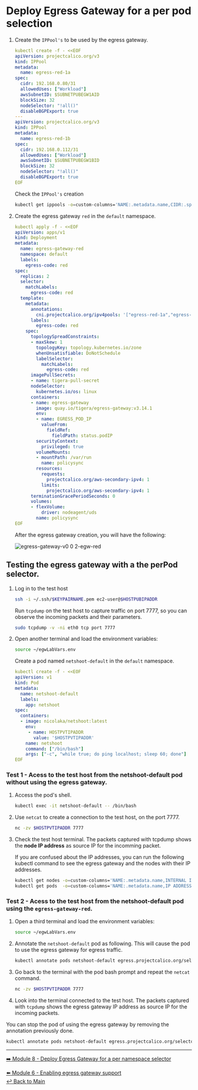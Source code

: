 # Deploy Egress Gateway for a per pod selection

1. Create the `IPPool's` to be used by the egress gateway.

    ```yaml
    kubectl create -f - <<EOF
    apiVersion: projectcalico.org/v3
    kind: IPPool
    metadata:
      name: egress-red-1a
    spec:
      cidr: 192.168.0.80/31
      allowedUses: ["Workload"]
      awsSubnetID: $SUBNETPUBEGW1AID
      blockSize: 32
      nodeSelector: "!all()"
      disableBGPExport: true
    ---
    apiVersion: projectcalico.org/v3
    kind: IPPool
    metadata:
      name: egress-red-1b
    spec:
      cidr: 192.168.0.112/31
      allowedUses: ["Workload"]
      awsSubnetID: $SUBNETPUBEGW1BID
      blockSize: 32
      nodeSelector: "!all()"
      disableBGPExport: true
    EOF
    ```

    Check the `IPPool's` creation

    ```bash
    kubectl get ippools -o=custom-columns='NAME:.metadata.name,CIDR:.spec.cidr'
    ```

2. Create the egress gateway `red` in the `default` namespace.

   ```yaml
   kubectl apply -f - <<EOF
   apiVersion: apps/v1
   kind: Deployment
   metadata:
     name: egress-gateway-red
     namespace: default
     labels:
       egress-code: red
   spec:
     replicas: 2
     selector:
       matchLabels:
         egress-code: red
     template:
       metadata:
         annotations:
           cni.projectcalico.org/ipv4pools: '["egress-red-1a","egress-red-1b"]'
         labels:
           egress-code: red
       spec:
         topologySpreadConstraints:
         - maxSkew: 1
           topologyKey: topology.kubernetes.io/zone
           whenUnsatisfiable: DoNotSchedule
           labelSelector: 
             matchLabels:
               egress-code: red
         imagePullSecrets:
         - name: tigera-pull-secret
         nodeSelector:
           kubernetes.io/os: linux
         containers:
         - name: egress-gateway
           image: quay.io/tigera/egress-gateway:v3.14.1
           env:
           - name: EGRESS_POD_IP
             valueFrom:
               fieldRef:
                 fieldPath: status.podIP
           securityContext:
             privileged: true
           volumeMounts:
           - mountPath: /var/run
             name: policysync
           resources:
             requests:
               projectcalico.org/aws-secondary-ipv4: 1
             limits:
               projectcalico.org/aws-secondary-ipv4: 1
         terminationGracePeriodSeconds: 0
         volumes:
         - flexVolume:
             driver: nodeagent/uds
           name: policysync
   EOF
   ```

   After the egress gateway creation, you will have the following:

   ![egress-gateway-v0 0 2-egw-red](https://user-images.githubusercontent.com/104035488/205453207-11ed3dd5-b45e-4d51-aefc-9df1d51f9aeb.png)

## Testing the egress gateway with a the perPod selector.


1. Log in to the test host

   ```bash
   ssh -i ~/.ssh/$KEYPAIRNAME.pem ec2-user@$HOSTPUBIPADDR
   ```

   Run `tcpdump` on the test host to capture traffic on port 7777, so you can observe the incoming packets and their parameters.
   
   ```bash
   sudo tcpdump -v -ni eth0 tcp port 7777 
   ```

2. Open another terminal and load the environment variables:

   ```bash
   source ~/egwLabVars.env
   ```

   Create a pod named `netshoot-default` in the `default` namespace.

   ```yaml
   kubectl create -f - <<EOF
   apiVersion: v1
   kind: Pod
   metadata:
     name: netshoot-default
     labels:
       app: netshoot
   spec:
     containers:
     - image: nicolaka/netshoot:latest
       env:
        - name: HOSTPVTIPADDR
          value: '$HOSTPVTIPADDR'
       name: netshoot
       command: ["/bin/bash"]
       args: ["-c", "while true; do ping localhost; sleep 60; done"]
   EOF
   ```
    
### Test 1 - Acess to the test host from the netshoot-default pod without using the egress gateway.
    
1. Access the pod's shell.
      
   ```bash      
   kubectl exec -it netshoot-default -- /bin/bash
   ```

2. Use `netcat` to create a connection to the test host, on the port 7777. 
     
   ```bash
   nc -zv $HOSTPVTIPADDR 7777
   ```

3. Check the test host terminal. The packets captured with tcpdump shows the **node IP address** as source IP for the incomming packet. 

   If you are confused about the IP addresses, you can run the following kubectl command to see the egress gateway and the nodes with their IP addresses.

   ```bash
   kubectl get nodes -o=custom-columns='NAME:.metadata.name,INTERNAL IPADDR:.status.addresses[?(@.type == "InternalIP")].address'
   kubectl get pods  -o=custom-columns='NAME:.metadata.name,IP ADDRESS:.status.podIP'
   ```  

### Test 2 - Acess to the test host from the netshoot-default pod using the `egress-gateway-red`.

1. Open a third terminal and load the environment variables:
      
   ```bash
   source ~/egwLabVars.env
   ```

2. Annotate the `netshoot-default` pod as following. This will cause the pod to use the egress gateway for egress traffic.

   ```bash
   kubectl annotate pods netshoot-default egress.projectcalico.org/selector="egress-code == 'red'"
   ```
   
3. Go back to the terminal with the pod bash prompt and repeat the `netcat` command.
   
   ```bash
   nc -zv $HOSTPVTIPADDR 7777
   ```
   
4. Look into the terminal connected to the test host. The packets captured with `tcpdump` shows the egress gateway IP address as source IP for the incoming packets. 
          
You can stop the pod of using the egress gateway by removing the annotation previously done.

```bash
kubectl annotate pods netshoot-default egress.projectcalico.org/selector-
```

---

[:arrow_right: Module 8 - Deploy Egress Gateway for a per namespace selector](/modules/module-8-egw-pernamespace.md) <br>

[:arrow_left: Module 6 - Enabling egress gateway support](/modules/module-6-egw-support.md)   
[:leftwards_arrow_with_hook: Back to Main](/README.md) 
